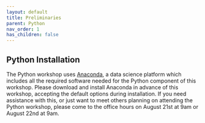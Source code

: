 ```yaml
---
layout: default
title: Preliminaries
parent: Python
nav_order: 1
has_children: false
---
```



## Python Installation

The Python workshop uses [Anaconda](https://www.anaconda.com/), a data science platform which includes all the required software needed for the Python component of this workshop. Please download and install Anaconda in advance of this workshop, accepting the default options during installation.  If you need assistance with this, or just want to meet others planning on attending the Python workshop, please come to the office hours on August 21st at 9am or August 22nd at 9am.